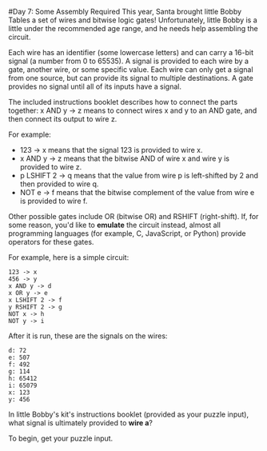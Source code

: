 #Day 7: Some Assembly Required
This year, Santa brought little Bobby Tables a set of wires and bitwise logic gates! Unfortunately, little
Bobby is a little under the recommended age range, and he needs help assembling the circuit.

Each wire has an identifier (some lowercase letters) and can carry a 16-bit signal (a number from 0 to 65535).
A signal is provided to each wire by a gate, another wire, or some specific value. Each wire can only get a
signal from one source, but can provide its signal to multiple destinations. A gate provides no signal until
all of its inputs have a signal.

The included instructions booklet describes how to connect the parts together: x AND y -> z means to connect
wires x and y to an AND gate, and then connect its output to wire z.

For example:

* 123 -> x means that the signal 123 is provided to wire x.
* x AND y -> z means that the bitwise AND of wire x and wire y is provided to wire z.
* p LSHIFT 2 -> q means that the value from wire p is left-shifted by 2 and then provided to wire q.
* NOT e -> f means that the bitwise complement of the value from wire e is provided to wire f.

Other possible gates include OR (bitwise OR) and RSHIFT (right-shift). If, for some reason, you'd like to
**emulate** the circuit instead, almost all programming languages (for example, C, JavaScript, or Python) provide
operators for these gates.

For example, here is a simple circuit:
```
123 -> x
456 -> y
x AND y -> d
x OR y -> e
x LSHIFT 2 -> f
y RSHIFT 2 -> g
NOT x -> h
NOT y -> i
```
After it is run, these are the signals on the wires:
```
d: 72
e: 507
f: 492
g: 114
h: 65412
i: 65079
x: 123
y: 456
```
In little Bobby's kit's instructions booklet (provided as your puzzle input), what signal is ultimately provided
to **wire a**?

To begin, get your puzzle input.